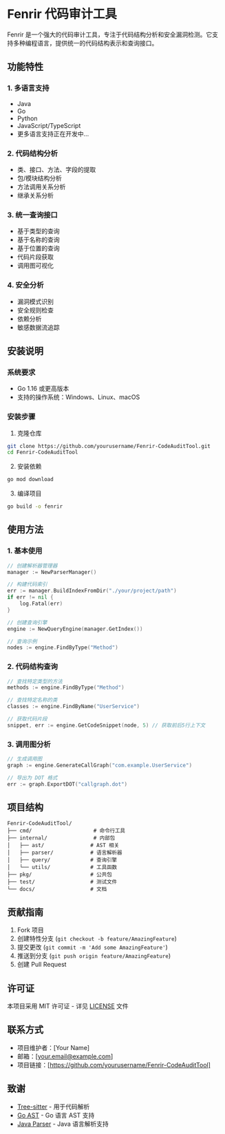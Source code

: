 # Fenrir 代码审计工具

Fenrir 是一个强大的代码审计工具，专注于代码结构分析和安全漏洞检测。它支持多种编程语言，提供统一的代码结构表示和查询接口。

## 功能特性

### 1. 多语言支持
- Java
- Go
- Python
- JavaScript/TypeScript
- 更多语言支持正在开发中...

### 2. 代码结构分析
- 类、接口、方法、字段的提取
- 包/模块结构分析
- 方法调用关系分析
- 继承关系分析

### 3. 统一查询接口
- 基于类型的查询
- 基于名称的查询
- 基于位置的查询
- 代码片段获取
- 调用图可视化

### 4. 安全分析
- 漏洞模式识别
- 安全规则检查
- 依赖分析
- 敏感数据流追踪

## 安装说明

### 系统要求
- Go 1.16 或更高版本
- 支持的操作系统：Windows、Linux、macOS

### 安装步骤

1. 克隆仓库
```bash
git clone https://github.com/yourusername/Fenrir-CodeAuditTool.git
cd Fenrir-CodeAuditTool
```

2. 安装依赖
```bash
go mod download
```

3. 编译项目
```bash
go build -o fenrir
```

## 使用方法

### 1. 基本使用

```go
// 创建解析器管理器
manager := NewParserManager()

// 构建代码索引
err := manager.BuildIndexFromDir("./your/project/path")
if err != nil {
    log.Fatal(err)
}

// 创建查询引擎
engine := NewQueryEngine(manager.GetIndex())

// 查询示例
nodes := engine.FindByType("Method")
```

### 2. 代码结构查询

```go
// 查找特定类型的方法
methods := engine.FindByType("Method")

// 查找特定名称的类
classes := engine.FindByName("UserService")

// 获取代码片段
snippet, err := engine.GetCodeSnippet(node, 5) // 获取前后5行上下文
```

### 3. 调用图分析

```go
// 生成调用图
graph := engine.GenerateCallGraph("com.example.UserService")

// 导出为 DOT 格式
err := graph.ExportDOT("callgraph.dot")
```

## 项目结构

```
Fenrir-CodeAuditTool/
├── cmd/                    # 命令行工具
├── internal/               # 内部包
│   ├── ast/               # AST 相关
│   ├── parser/            # 语言解析器
│   ├── query/             # 查询引擎
│   └── utils/             # 工具函数
├── pkg/                   # 公共包
├── test/                  # 测试文件
└── docs/                  # 文档
```

## 贡献指南

1. Fork 项目
2. 创建特性分支 (`git checkout -b feature/AmazingFeature`)
3. 提交更改 (`git commit -m 'Add some AmazingFeature'`)
4. 推送到分支 (`git push origin feature/AmazingFeature`)
5. 创建 Pull Request

## 许可证

本项目采用 MIT 许可证 - 详见 [LICENSE](LICENSE) 文件

## 联系方式

- 项目维护者：[Your Name]
- 邮箱：[your.email@example.com]
- 项目链接：[https://github.com/yourusername/Fenrir-CodeAuditTool]

## 致谢

- [Tree-sitter](https://tree-sitter.github.io/tree-sitter/) - 用于代码解析
- [Go AST](https://golang.org/pkg/go/ast/) - Go 语言 AST 支持
- [Java Parser](https://github.com/smacker/go-tree-sitter-java) - Java 语言解析支持 